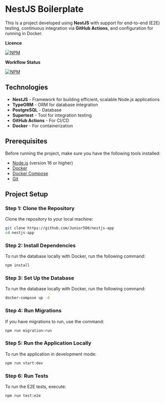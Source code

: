 # NestJS Boilerplate

This is a project developed using **NestJS** with support for end-to-end (E2E) testing, continuous integration via **GitHub Actions**, and configuration for running in Docker.

**Licence**

[![NPM](https://img.shields.io/npm/l/express?style=for-the-badge)](https://github.com/Junior580/nestjs-app/blob/main/LICENCE)

**Workflow Status**

[![NPM](https://img.shields.io/github/actions/workflow/status/junior580/nestjs-app/ci.yml?style=for-the-badge)](https://github.com/Junior580/nestjs-app/actions)


## Technologies

- **NestJS** - Framework for building efficient, scalable Node.js applications
- **TypeORM** - ORM for database integration
- **PostgreSQL** - Database
- **Supertest** - Tool for integration testing
- **GitHub Actions** - For CI/CD
- **Docker** - For containerization

## Prerequisites

Before running the project, make sure you have the following tools installed:

- [Node.js](https://nodejs.org/) (version 16 or higher)
- [Docker](https://www.docker.com/get-started)
- [Docker Compose](https://docs.docker.com/compose/)
- [Git](https://git-scm.com/)

## Project Setup

### Step 1: Clone the Repository
Clone the repository to your local machine:

```bash
git clone https://github.com/Junior580/nestjs-app
cd nestjs-app
```

### Step 2: Install Dependencies
To run the database locally with Docker, run the following command:

```bash
npm install
```

### Step 3: Set Up the Database
To run the database locally with Docker, run the following command:

```bash
docker-compose up -d
```

### Step 4: Run Migrations
If you have migrations to run, use the command:

```bash
npm run migration:run
```

### Step 5: Run the Application Locally
To run the application in development mode:

```bash
npm run start:dev
```

### Step 6: Run Tests
To run the E2E tests, execute:

```bash
npm run test:e2e
```

